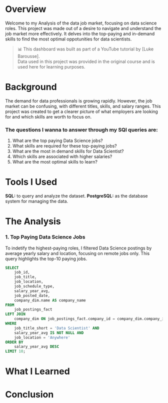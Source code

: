 # Overview
Welcome to my Analysis of the data job market, focusing on data science roles. This project was made out of a desire to navigate and understand the job market more effectively. It delves into the top-paying and in-demand skills to find the most optimal oppotunities for data scientists.

> 📊 This dashboard was built as part of a YouTube tutorial by [Luke Barousse].  
> Data used in this project was provided in the original course and is used here for learning purposes.

# Background
The demand for data professionals is growing rapidly. However, the job market can be confusing, with different titles, skills, and salary ranges.
This project was created to get a clearer picture of what employers are looking for and which skills are worth to focus on.

### The questions I wanna to answer through my SQl queries are:
1. What are the top paying Data Science jobs?
2. What skills are required for these top-paying jobs?
3. What are the most in demand skills for Data Scientist?
4. Which skills are associated with higher salaries?
5. What are the most optimal skills to learn?

# Tools I Used
**SQL:** to query and analyze the dataset.
**PostgreSQL:** as the database system for managing the data.

# The Analysis

### 1. Top Paying Data Science Jobs
To indetify the highest-paying roles, I filtered Data Science postings by average yearly salary and location, focusing on remote jobs only. This query highlights the top-10 paying jobs.
```sql
SELECT
    job_id,
    job_title,
    job_location,
    job_schedule_type,
    salary_year_avg,
    job_posted_date,
    company_dim.name AS company_name
FROM
    job_postings_fact
LEFT JOIN
    company_dim ON job_postings_fact.company_id = company_dim.company_id
WHERE
    job_title_short = 'Data Scientist' AND
    salary_year_avg IS NOT NULL AND
    job_location = 'Anywhere'
ORDER BY
    salary_year_avg DESC
LIMIT 10;
```

 

# What I Learned

# Conclusion